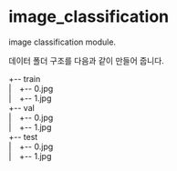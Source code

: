 # image_classification
image classification module.

데이터 폴더 구조를 다음과 같이 만들어 줍니다.

+-- train<br>
|&emsp;+-- 0.jpg<br>
|&emsp;+-- 1.jpg<br>
+-- val<br>
|&emsp;+-- 0.jpg<br>
|&emsp;+-- 1.jpg<br>
+-- test<br>
|&emsp;+-- 0.jpg<br>
|&emsp;+-- 1.jpg<br>

